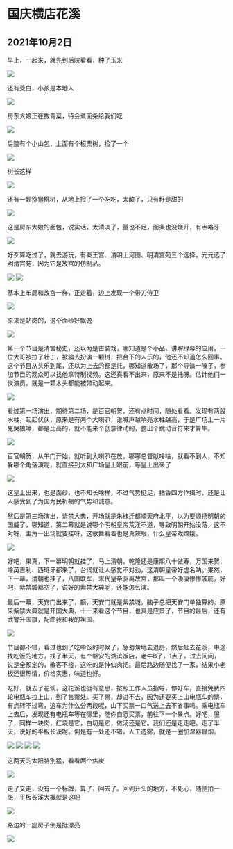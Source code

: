 国庆横店花溪
=======================

2021年10月2日
-----------------------
早上，一起来，就先到后院看看，种了玉米

![]({{site.url}}/assets/blog-images/202110/1002/1-1.jpg)

还有茭白，小孩是本地人

![]({{site.url}}/assets/blog-images/202110/1002/1-2.jpg)

房东大娘正在拔青菜，待会煮面条给我们吃

![]({{site.url}}/assets/blog-images/202110/1002/1-3.jpg)

后院有个小山包，上面有个板栗树，捡了一个

![]({{site.url}}/assets/blog-images/202110/1002/1-4.jpg)

树长这样

![]({{site.url}}/assets/blog-images/202110/1002/1-5.jpg)

还有一颗猕猴桃树，从地上捡了一个吃吃，太酸了，只有籽是甜的

![]({{site.url}}/assets/blog-images/202110/1002/1-6.jpg)

这是房东大娘的面包，说实话，太清淡了，量也不足，面条也没烧开，有点咯牙

![]({{site.url}}/assets/blog-images/202110/1002/1-7.jpg)

好歹算吃过了，就去游玩，有秦王宫、清明上河图、明清宫苑三个选择，元元选了明清宫苑，因为它是故宫的仿制品。

![]({{site.url}}/assets/blog-images/202110/1002/1-8.jpg)
![]({{site.url}}/assets/blog-images/202110/1002/1-9.jpg)

基本上布局和故宫一样，正走着，边上发现一个带刀侍卫

![]({{site.url}}/assets/blog-images/202110/1002/1-10.jpg)

原来是站岗的，这个面纱好飘逸

![]({{site.url}}/assets/blog-images/202110/1002/1-11.jpg)

第一个节目是清宫秘史，还以为是古装戏，哪知道是个小品，讲解绿幕的应用。一位大哥被拉了壮丁，被骗去扮演一颗树，把台下的人乐的，他还不知道怎么回事。这个节目从头乐到尾，还以为上去的都是托，哪知道散场了，那个导演一嗓子，参加节目的观众可以找他拿特制视频。这还真看不出来，原来不是托呀。估计他们一伙演员，就是一颗木头都能被带动起来。

![]({{site.url}}/assets/blog-images/202110/1002/1-12.jpg)

看过第一场演出，期待第二场，是百官朝贺，还有点时间，随处看看。发现有两股水柱，起起伏伏，原来是有两个大喇叭，谁喊声越响亮水柱越高，于是广场上一片鬼哭狼嚎，都是比高的，就不能来个创意律动的，整出个跳动音符来才算牛。

![]({{site.url}}/assets/blog-images/202110/1002/1-13.jpg)

百官朝贺，从午门开始，就听到大喇叭在放，哪哪总督献啥啥，就看不到人，不知躲哪个角落演呢，就直接到太和广场皇上跟前，等皇上出来了

![]({{site.url}}/assets/blog-images/202110/1002/1-14.jpg)

这皇上出来，也是面纱，也不知长啥样，不过气势挺足，拈香四方作揖时，还是让人感受到了为国为民祈福的气势和诚意。

然后是第三场演出，紫禁大典，开场就是朱棣迁都顺天府北平，以为要颂扬明朝的国威了，哪知道，第二幕就是说哪个明朝皇帝荒淫不道，导致明朝开始没落，这不对呀，主角一出场就要挂呀，这歌舞看着也是真辣眼，什么皇帝戏嫦娥。

![]({{site.url}}/assets/blog-images/202110/1002/1-15.jpg)

好吧，果真，下一幕明朝就挂了，马上清朝，乾隆还是康熙八十做寿，万国来贺，啥英吉利、西班牙都来了，台词就让人感觉不对劲，这清朝皇帝好虚名呐。果然，下一幕，清朝也挂了，八国联军，末代皇帝驱离故宫，那叫一个凄凄惨惨戚戚。好吧，紫禁城都空了，说好的紫禁大典呢，还能怎么演。

最后一幕，天安门出来了，额，天安门就是紫禁城，脑子总把天安门单独算的，原来紫禁大典就是开国大典，十一来看这个节目，也真是应景了，节目的最后，还有武警升国旗，配曲我和我的祖国。

![]({{site.url}}/assets/blog-images/202110/1002/1-16.jpg)

节目都不错，看过也到了吃中饭的时候了，急匆匆地去退房，然后赶去花溪，中途找吃饭的地方，找了半天，有个磐安的湖滨饭店，老牛B了，1点了，过去问问，说是全预定的，散客不接，这吃的是神仙肉把。最后路边随便找了一家，结果小老板还很热情，价格实惠，味道也好。

吃好，就去了花溪，这花溪也挺有意思，按照工作人员指导，停好车，直接免费四轮电瓶车拉上山，到了售票处。买了票，却进不去，因为还要买上山电瓶车的票，有点转不过弯，这车为什么分两段呢，山下买票一口气送上去不省事吗。乘电瓶车上去后，发现还有电瓶车等在哪里，随你自愿买票，前往下一个景点。好吧，服了，同样一块肉，红烧是它，白切是它，做汤还是它。我们还是走走吧。走了半天，说好的平板长溪呢。倒是有一处还不错，人工造雾，就是一圈加湿器冒烟。

![]({{site.url}}/assets/blog-images/202110/1002/1-17.jpg)
![]({{site.url}}/assets/blog-images/202110/1002/1-18.jpg)
![]({{site.url}}/assets/blog-images/202110/1002/1-20.jpg)
![]({{site.url}}/assets/blog-images/202110/1002/1-21.jpg)

这两天的太阳特别猛，看看两个焦炭

![]({{site.url}}/assets/blog-images/202110/1002/1-19.jpg)

走了又走，没有一个标牌，算了，回去了。回到开头的地方，不死心，随便拍一张，平板长溪大概就是这吧

![]({{site.url}}/assets/blog-images/202110/1002/1-22.jpg)

路边的一座房子倒是挺漂亮

![]({{site.url}}/assets/blog-images/202110/1002/1-23.jpg)